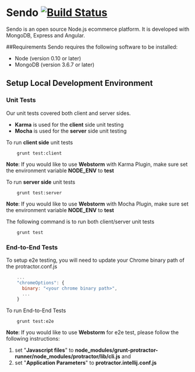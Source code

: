 # Sendo [![Build Status](https://travis-ci.org/kakchan/sendo.svg?branch=master)](http://travis-ci.org/kakchan/sendo)

Sendo is an open source Node.js ecommerce platform. It is developed with MongoDB, Express and Angular.

##Requirements
Sendo requires the following software to be installed:

- Node (version 0.10 or later)
- MongoDB (version 3.6.7 or later)


## Setup Local Development Environment
### Unit Tests
Our unit tests covered both client and server sides.

- **Karma** is used for the **client** side unit testing
- **Mocha** is used for the **server** side unit testing

To run **client side** unit tests
```shell
	grunt test:client
```
**Note**: If you would like to use **Webstorm** with Karma Plugin, make sure set the environment variable **NODE_ENV** to **test**

To run **server side** unit tests
```shell
	grunt test:server
```
**Note**: If you would like to use **Webstorm** with Mocha Plugin, make sure set the environment variable **NODE_ENV** to **test**

The following command is to run both client/server unit tests
```shell
	grunt test
```

### End-to-End Tests
To setup e2e testing, you will need to update your Chrome binary path of the protractor.conf.js

```javascript
    ...
    "chromeOptions": {
      binary: "<your chrome binary path>",
      ...
    }
```

To run End-to-End Tests
```shell
	grunt test:e2e
```

**Note**: If you would like to use **Webstorm** for e2e test, please follow the following instructions:

1. set "**Javascript files**" to **node_modules/grunt-protractor-runner/node_modules/protractor/lib/cli.js** and 
2. set "**Application Parameters**" to  **protractor.intellij.conf.js**
